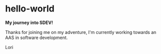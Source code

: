 # hello-world
<p><strong>My journey into SDEV!</strong></p>
<p></p>Thanks for joining me on my adventure, I'm currently working towards an AAS in software development.</p>
<p>Lori</p>
